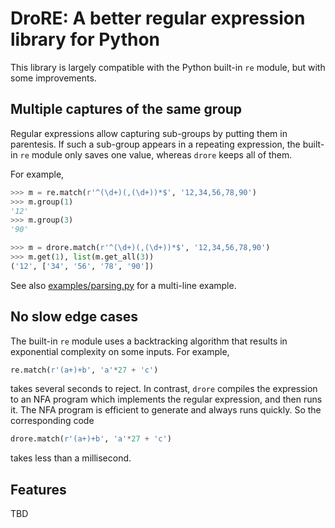 # DroRE: A better regular expression library for Python

This library is largely compatible with the Python built-in `re` module,
but with some improvements.

## Multiple captures of the same group

Regular expressions allow capturing sub-groups by putting them in parentesis.
If such a sub-group appears in a repeating expression, the built-in `re`
module only saves one value, whereas `drore` keeps all of them.

For example,
```python
>>> m = re.match(r'^(\d+)(,(\d+))*$', '12,34,56,78,90')
>>> m.group(1)
'12'
>>> m.group(3)
'90'

>>> m = drore.match(r'^(\d+)(,(\d+))*$', '12,34,56,78,90')
>>> m.get(1), list(m.get_all(3))
('12', ['34', '56', '78', '90'])
```

See also [examples/parsing.py](parsing.py) for a multi-line example.

## No slow edge cases

The built-in `re` module uses a backtracking algorithm that results in
exponential complexity on some inputs. For example,

```python
re.match(r'(a+)+b', 'a'*27 + 'c')
```

takes several seconds to reject. In contrast, `drore` compiles the expression
to an NFA program which implements the regular expression, and then runs it.
The NFA program is efficient to generate and always runs quickly. So the
corresponding code

```python
drore.match(r'(a+)+b', 'a'*27 + 'c')
```

takes less than a millisecond.

## Features

TBD
